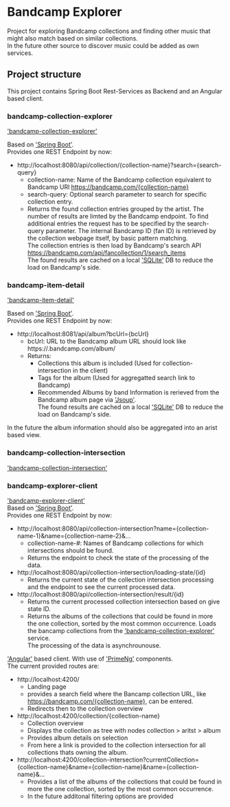 # Bandcamp Explorer
Project for exploring Bandcamp collections and finding other music that might also match based on similar collections.  
In the future other source to discover music could be added as own services.  
  
## Project structure
This project contains Spring Boot Rest-Services as Backend and an Angular based client.  
  
### bandcamp-collection-explorer
['bandcamp-collection-explorer'](bandcamp-collection-explorer)  
  
Based on ['Spring Boot'](https://spring.io/projects/spring-boot).  
Provides one REST Endpoint by now:  
* http://localhost:8080/api/collection/{collection-name}?search={search-query}
	* collection-name: Name of the Bandcamp collection equivalent to Bandcamp URl https://bandcamp.com/{collection-name}
	* search-query: Optional search parameter to search for specific collection entry.
	* Returns the found collection entries grouped by the artist. The number of results are limted by the Bandcamp endpoint. To find additional entries the request has to be specified by the search-query parameter.
The internal Bandcamp ID (fan ID) is retrieved by the collection webpage itself, by basic pattern matching.  
The collection entries is then load by Bandcamp's search API https://bandcamp.com/api/fancollection/1/search_items  
The found results are cached on a local ['SQLite'](https://sqlite.org/index.html) DB to reduce the load on Bandcamp's side.  
  
### bandcamp-item-detail
['bandcamp-item-detail'](bandcamp-item-detail)  
  
Based on ['Spring Boot'](https://spring.io/projects/spring-boot).  
Provides one REST Endpoint by now:  
* http://localhost:8081/api/album?bcUrl={bcUrl}
	* bcUrl: URL to the Bandcamp album URL should look like https://<artist>.bandcamp.com/album/<album>
	* Returns:
		* Collections this album is included (Used for collection-intersection in the client)
		* Tags for the album (Used for aggregatted search link to Bandcamp)
		* Recommended Albums by band
Information is rerieved from the Bandcamp album page via ['Jsoup'](https://jsoup.org/).  
The found results are cached on a local ['SQLite'](https://sqlite.org/index.html) DB to reduce the load on Bandcamp's side.  
  
In the future the album information should also be aggregated into an arist based view.  

### bandcamp-collection-intersection
['bandcamp-collection-intersection'](bandcamp-collection-intersection)  
  
### bandcamp-explorer-client
['bandcamp-explorer-client'](bandcamp-explorer-client)  
Based on ['Spring Boot'](https://spring.io/projects/spring-boot).  
Provides one REST Endpoint by now: 
* http://localhost:8080/api/collection-intersection?name={collection-name-1}&name={collection-name-2}&...
	* collection-name-#: Names of Bandcamp collections for which intersections should be found.
    * Returns the endpoint to check the state of the processing of the data.
* http://localhost:8080/api/collection-intersection/loading-state/{id}
	* Returns the current state of the collection intersection processing and the endpoint to see the current processed data.
* http://localhost:8080/api/collection-intersection/result/{id}
	* Returns the current processed collection intersection based on give state ID.
    * Returns the albums of the collections that could be found in more the one collection, sorted by the most common occurrence.
Loads the bancamp collections from the ['bandcamp-collection-explorer'](bandcamp-collection-explorer) service.  
The processing of the data is asynchrounouse.  

['Angular'](https://angular.dev/) based client. With use of ['PrimeNg'](https://primeng.org/) components.  
The current provided routes are:  
* http://localhost:4200/
	* Landing page
	* provides a search field where the Bancamp collection URL, like https://bandcamp.com/{collection-name}, can be entered.
	* Redirects then to the collection overview
* http://localhost:4200/collection/{collection-name}
	* Collection overview
	* Displays the collection as tree with nodes collection > aritst > album
	* Provides album details on selection
	* From here a link is provided to the collection intersection for all collections thats owning the album.
* http://localhost:4200/collection-intersection?currentCollection={collection-name}&name={collection-name}&name={collection-name}&...
	* Provides a list of the albums of the collections that could be found in more the one collection, sorted by the most common occurrence.
	* In the future additonal filtering options are provided
